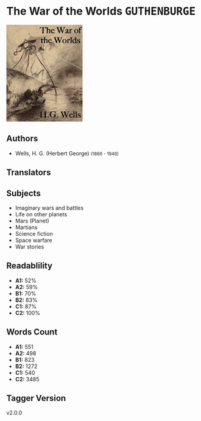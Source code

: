 # The War of the Worlds <kbd>GUTHENBURGE</kbd>

![](./cover.medium.jpg "")

## Authors


 - Wells, H. G. (Herbert George) <small>(1866 - 1946)</small>

## Translators



## Subjects


 - Imaginary wars and battles
 - Life on other planets
 - Mars (Planet)
 - Martians
 - Science fiction
 - Space warfare
 - War stories

## Readablility


 - **A1:** 52%
 - **A2:** 59%
 - **B1:** 70%
 - **B2:** 83%
 - **C1:** 87%
 - **C2:** 100%

## Words Count


 - **A1:** 551
 - **A2:** 498
 - **B1:** 823
 - **B2:** 1272
 - **C1:** 540
 - **C2:** 3485

## Tagger Version


v2.0.0
